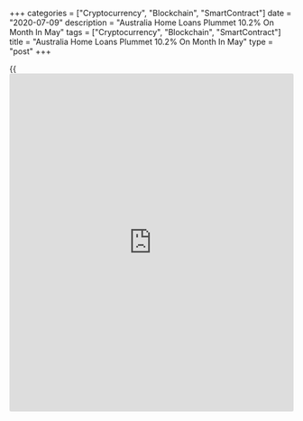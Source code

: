+++
categories = ["Cryptocurrency", "Blockchain", "SmartContract"]
date = "2020-07-09"
description = "Australia Home Loans Plummet 10.2% On Month In May"
tags = ["Cryptocurrency", "Blockchain", "SmartContract"]
title = "Australia Home Loans Plummet 10.2% On Month In May"
type = "post"
+++

{{<iframe id="large-banner" src="https://www.bounty.group/#slide=21.0" width="100%" height="600" scrolling="no" style="border: 0px solid rgb(216, 221, 230); border-radius: 3px;">}}

The total value of owner-occupied home loans issued in Australia tumbled
a seasonally adjusted 10.2 percent on month in May, the Australian
Bureau of Statistics said on Thursday - coming in at A$12.31 billion.

That missed expectations for a fall of 7.5 percent and followed the 5.0
percent decline in April.

Investment lending plummeted 15.6 percent to A$4.10 billion after
slipping 4.2 percent in the previous month.

Loans fell 11.6 percent for housing, rose 14.5 percent for personal
fixed term loans and rose 3.6 percent for [business][1] construction.

For comments and feedback [contact](https://www.playgroundfx.com/contact/): editorial@rtt[news](https://www.letsplayfx.com/blog/forex-news-website/).com

[Economic News][2]

 **What parts of the world are seeing the best (and worst) economic
performances lately? Click[here][3] to check out our [Econ Scorecard][3]
and find out! See up-to-the-moment [ranking](https://www.playgroundfx.com/blog/crypto-exchange-ranking/)s for the best and worst
performers in [GDP][4], [unemployment rate][5], [inflation][6] and much
more.**

   1. www.rtt[news](https://www.letsplayfx.com/blog/forex-news-website/).com/Content/Business.aspx
   2. www.rtt[news](https://www.letsplayfx.com/blog/forex-news-website/).com/Content/EconomicNews.aspx
   3. www.rtt[news](https://www.letsplayfx.com/blog/forex-news-website/).com/economic-scorecard/world-rank/industrial-production/highest-performance.aspx
   4. www.rtt[news](https://www.letsplayfx.com/blog/forex-news-website/).com/economic-scorecard/world-rank/GDP/highest-performance.aspx
   5. www.rtt[news](https://www.letsplayfx.com/blog/forex-news-website/).com/economic-scorecard/world-rank/unemployment-rate/lowest-performance.aspx
   6. www.rtt[news](https://www.letsplayfx.com/blog/forex-news-website/).com/economic-scorecard/world-rank/CPI/highest-performance.aspx